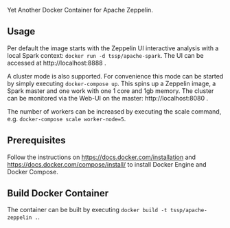Yet Another Docker Container for Apache Zeppelin.

## Usage

Per default the image starts with the Zeppelin UI interactive analysis with a local Spark context: `docker run -d tssp/apache-spark`. The UI can be accessed at http://localhost:8888 .

A cluster mode is also supported. For convenience this mode can be started by simply executing `docker-compose up`. This spins up a Zeppelin image, a Spark master and one work with one 1 core and 1gb memory. The cluster can be monitored via the Web-UI on the master: http://localhost:8080 .

The number of workers can be increased by executing the scale command, e.g. `docker-compose scale worker-node=5`. 

## Prerequisites

Follow the instructions on https://docs.docker.com/installation and https://docs.docker.com/compose/install/ to install Docker Engine and Docker Compose.

## Build Docker Container

The container can be built by executing `docker build -t tssp/apache-zeppelin .`.

